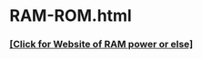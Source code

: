 # RAM-ROM.html
 <h3><a href="https://spriggster.github.io/RAM-ROM.html/test.html"> [Click for Website of RAM power or else] </a><h3>
